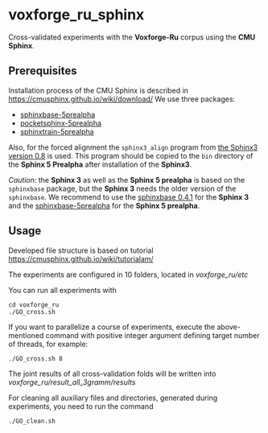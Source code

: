 # voxforge_ru_sphinx
Cross-validated experiments with the **Voxforge-Ru** corpus using the **CMU Sphinx**.

## Prerequisites

Installation process of the CMU Sphinx is described in https://cmusphinx.github.io/wiki/download/ We use three packages:

- [sphinxbase-5prealpha](http://sourceforge.net/projects/cmusphinx/files/sphinxbase/5prealpha)
- [pocketsphinx-5prealpha](http://sourceforge.net/projects/cmusphinx/files/pocketsphinx/5prealpha)
- [sphinxtrain-5prealpha](http://sourceforge.net/projects/cmusphinx/files/sphinxtrain/5prealpha)

Also, for the forced alignment the `sphinx3_align` program from [the Sphinx3 version 0.8](https://sourceforge.net/projects/cmusphinx/files/sphinx3/0.8/) is used.  This program should be copied to the `bin` directory of the **Sphinx 5 Prealpha** after installation of the **Sphinx3**.

*Caution*: the **Sphinx 3** as well as the **Sphinx 5 prealpha** is based on the `sphinxbase` package, but the **Sphinx 3** needs the older version of the `sphinxbase`. We recommend to use the [sphinxbase 0.4.1](https://sourceforge.net/projects/cmusphinx/files/sphinxbase/0.4.1/) for the **Sphinx 3** and the [sphinxbase-5prealpha](http://sourceforge.net/projects/cmusphinx/files/sphinxbase/5prealpha) for the **Sphinx 5 prealpha**.

## Usage

Developed file structure is based on tutorial https://cmusphinx.github.io/wiki/tutorialam/

The experiments are configured in 10 folders, located in _voxforge_ru/etc_

You can run all experiments with

```
cd voxforge_ru
./GO_cross.sh
```

If you want to parallelize a course of experiments, execute the above-mentioned command with positive integer argument defining target number of threads, for example:

```
./GO_cross.sh 8
```

The joint results of all cross-validation folds will be written into _voxforge_ru/result_all_3gramm/results_

For cleaning all auxiliary files and directories, generated during experiments, you need to run the command

```
./GO_clean.sh
```
